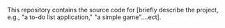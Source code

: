 This repository contains the source code for [briefly describe the project, e.g., "a to-do list application," "a simple game"....ect].
